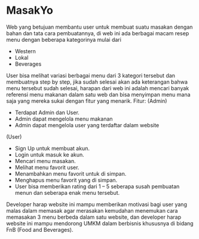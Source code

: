 # MasakYo
Web yang betujuan membantu user untuk membuat suatu masakan dengan bahan dan tata cara pembuatannya, di web ini ada berbagai macam resep menu dengan beberapa kategorinya mulai dari
-	Western
-	Lokal
-	Beverages
  
User bisa melihat variasi berbagai menu dari 3 kategori tersebut dan membuatnya step by step, jika sudah selesai akan ada keterangan bahwa menu tersebut sudah selesai, harapan dari web ini adalah mencari banyak referensi menu makanan dalam satu web dan bisa menyimpan menu mana saja yang mereka sukai dengan fitur yang menarik.
Fitur:
(Admin)
- Terdapat Admin dan User.
- Admin dapat mengelola menu makanan
- Admin dapat mengelola user yang terdaftar dalam website
  
(User)
-	Sign Up untuk membuat akun.
-	Login untuk masuk ke akun.
-	Mencari menu masakan.
-	Melihat menu favorit user.
-	Menambahkan menu favorit untuk di simpan.
-	Menghapus menu favorit yang di simpan.
-	User bisa memberikan rating dari 1 – 5 seberapa susah pembuatan menun dan seberapa enak menu tersebut.

Developer harap website ini mampu memberikan motivasi bagi user yang malas dalam memasak agar merasakan kemudahan menemukan cara memasakan 3 menu berbeda dalam satu website, dan developer harap website ini mampu mendorong UMKM dalam berbisnis khususnya di bidang FnB (Food and Beverages).
